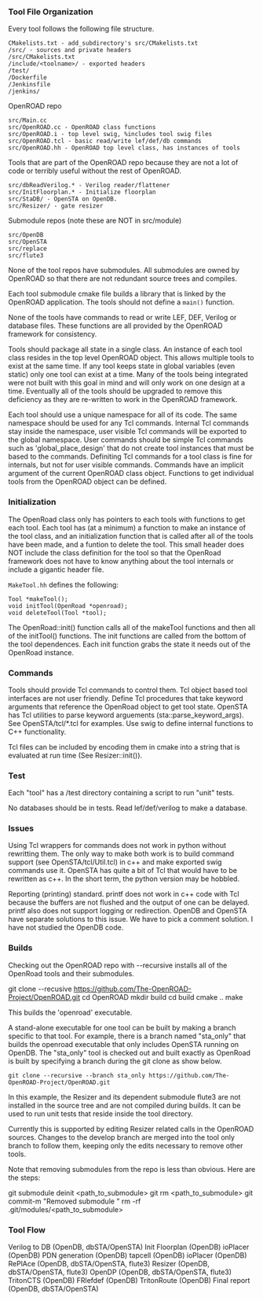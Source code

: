### Tool File Organization

Every tool follows the following file structure.

```
CMakelists.txt - add_subdirectory's src/CMakelists.txt
/src/ - sources and private headers
/src/CMakelists.txt
/include/<toolname>/ - exported headers
/test/
/Dockerfile
/Jenkinsfile
/jenkins/
```

OpenROAD repo

```
src/Main.cc
src/OpenROAD.cc - OpenROAD class functions
src/OpenROAD.i - top level swig, %includes tool swig files
src/OpenROAD.tcl - basic read/write lef/def/db commands
src/OpenROAD.hh - OpenROAD top level class, has instances of tools
```

Tools that are part of the OpenROAD repo because they are not a lot of code
or terribly useful without the rest of OpenROAD.
```
src/dbReadVerilog.* - Verilog reader/flattener
src/InitFloorplan.* - Initialize floorplan
src/StaDB/ - OpenSTA on OpenDB.
src/Resizer/ - gate resizer
```

Submodule repos (note these are NOT in src/module)

```
src/OpenDB
src/OpenSTA
src/replace
src/flute3
```

None of the tool repos have submodules. All submodules are owned by OpenROAD
so that there are not redundant source trees and compiles.

Each tool submodule cmake file builds a library that is linked by the
OpenROAD application. The tools should not define a `main()` function.

None of the tools have commands to read or write LEF, DEF, Verilog or
database files.  These functions are all provided by the OpenROAD
framework for consistency.

Tools should package all state in a single class. An instance of each
tool class resides in the top level OpenROAD object. This allows
multiple tools to exist at the same time. If any tool keeps state in
global variables (even static) only one tool can exist at a time.
Many of the tools being integrated were not built with this goal in
mind and will only work on one design at a time. Eventually all of the
tools should be upgraded to remove this deficiency as they are
re-written to work in the OpenROAD framework.

Each tool should use a unique namespace for all of its code.  The same
namespace should be used for any Tcl commands.  Internal Tcl commands
stay inside the namespace, user visible Tcl commands will be exported
to the global namespace. User commands should be simple Tcl commands
such as 'global_place_design' that do not create tool instances that
must be based to the commands. Definiting Tcl commands for a tool
class is fine for internals, but not for user visible
commands. Commands have an implicit argument of the current OpenROAD
class object. Functions to get individual tools from the OpenROAD
object can be defined.

### Initialization

The OpenRoad class only has pointers to each tools with functions to
get each tool.  Each tool has (at a minimum) a function to make an
instance of the tool class, and an initialization function that is
called after all of the tools have been made, and a funtion to delete
the tool. This small header does NOT include the class definition for
the tool so that the OpenRoad framework does not have to know anything
about the tool internals or include a gigantic header file.

`MakeTool.hh` defines the following:

```
Tool *makeTool();
void initTool(OpenRoad *openroad);
void deleteTool(Tool *tool);

```

The OpenRoad::init() function calls all of the makeTool functions and
then all of the initTool() functions. The init functions are called
from the bottom of the tool dependences. Each init function grabs the
state it needs out of the OpenRoad instance.

### Commands

Tools should provide Tcl commands to control them. Tcl object based
tool interfaces are not user friendly. Define Tcl procedures that take
keyword arguments that reference the OpenRoad object to get tool
state.  OpenSTA has Tcl utilities to parse keyword arguements
(sta::parse_keyword_args). See OpenSTA/tcl/*.tcl for examples.
Use swig to define internal functions to C++ functionality.

Tcl files can be included by encoding them in cmake into a string
that is evaluated at run time (See Resizer::init()).

### Test

Each "tool" has a /test directory containing a script to run "unit" tests.

No databases should be in tests. Read lef/def/verilog to make a database.

### Issues

Using Tcl wrappers for commands does not work in python without
rewritting them.  The only way to make both work is to build command
support (see OpenSTA/tcl/Util.tcl) in c++ and make exported swig
commands use it. OpenSTA has quite a bit of Tcl that would have to be
rewritten as c++. In the short term, the python version may be
hobbled.

Reporting (printing) standard. printf does not work in c++ code with
Tcl because the buffers are not flushed and the output of one can be
delayed. printf also does not support logging or redirection. OpenDB
and OpenSTA have separate solutions to this issue. We have to pick
a comment solution. I have not studied the OpenDB code.

### Builds

Checking out the OpenROAD repo with --recursive installs all of the
OpenRoad tools and their submodules.

  git clone --recusive https://github.com/The-OpenROAD-Project/OpenROAD.git
  cd OpenROAD
  mkdir build
  cd build
  cmake ..
  make
  
This builds the 'openroad' executable.

A stand-alone executable for one tool can be built by making a branch
specific to that tool. For example, there is a branch named "sta_only"
that builds the openroad executable that only includes OpenSTA running
on OpenDB. The "sta_only" tool is checked out and built exactly as
OpenRoad is built by specifying a branch during the git clone as show
below.

```
git clone --recursive --branch sta_only https://github.com/The-OpenROAD-Project/OpenROAD.git
```

In this example, the Resizer and its dependent submodule flute3 are
not installed in the source tree and are not compiled during builds.
It can be used to run unit tests that reside inside the tool
directory.

Currently this is supported by editing Resizer related calls in the
OpenROAD sources. Changes to the develop branch are merged into the
tool only branch to follow them, keeping only the edits necessary to
remove other tools.

Note that removing submodules from the repo is less than obvious.
Here are the steps:

git submodule deinit <path_to_submodule>
git rm <path_to_submodule>
git commit-m "Removed submodule "
rm -rf .git/modules/<path_to_submodule>

### Tool Flow

Verilog to DB (OpenDB, dbSTA/OpenSTA)
Init Floorplan (OpenDB)
ioPlacer (OpenDB)
PDN generation (OpenDB)
tapcell (OpenDB)
ioPlacer (OpenDB)
RePlAce (OpenDB, dbSTA/OpenSTA, flute3)
Resizer (OpenDB, dbSTA/OpenSTA, flute3)
OpenDP (OpenDB,  dbSTA/OpenSTA, flute3)
TritonCTS (OpenDB)
FRlefdef (OpenDB)
TritonRoute (OpenDB)
Final report (OpenDB, dbSTA/OpenSTA)
